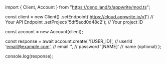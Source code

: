 import { Client, Account } from "https://deno.land/x/appwrite/mod.ts";

const client = new Client()
    .setEndpoint('https://cloud.appwrite.io/v1') // Your API Endpoint
    .setProject('5df5acd0d48c2'); // Your project ID

const account = new Account(client);

const response = await account.create(
    '[USER_ID]', // userId
    'email@example.com', // email
    '', // password
    '[NAME]' // name (optional)
);

console.log(response);
